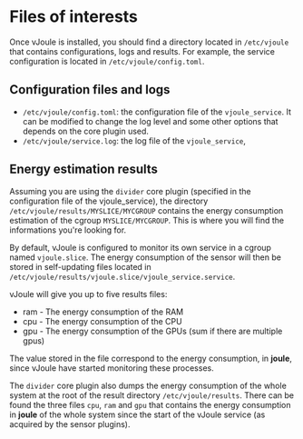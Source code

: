 # Files of interests

Once vJoule is installed, you should find a directory located in
`/etc/vjoule` that contains configurations, logs and results. For
example, the service configuration is located in
`/etc/vjoule/config.toml`.

## Configuration files and logs

- `/etc/vjoule/config.toml`: the configuration file of the `vjoule_service`. It can be modified to change the log level and some other options that depends on the core plugin used.
- `/etc/vjoule/service.log`: the log file of the `vjoule_service`,

## Energy estimation results

Assuming you are using the `divider` core plugin (specified in the
configuration file of the vjoule_service), the directory
`/etc/vjoule/results/MYSLICE/MYCGROUP` contains the energy consumption
estimation of the cgroup `MYSLICE/MYCGROUP`. This is where you will
find the informations you're looking for.

By default, vJoule is configured to monitor its own service in a
cgroup named `vjoule.slice`. The energy consumption of the sensor will
then be stored in self-updating files located in
`/etc/vjoule/results/vjoule.slice/vjoule_service.service`.

vJoule will give you up to five results files:
- ram - The energy consumption of the RAM
- cpu - The energy consumption of the CPU
- gpu - The energy consumption of the GPUs (sum if there are multiple gpus)

The value stored in the file correspond to the energy consumption, in **joule**, since vJoule have started monitoring these processes.

The `divider` core plugin also dumps the energy consumption of the
whole system at the root of the result directory
`/etc/vjoule/results`.  There can be found the three files `cpu`,
`ram` and `gpu` that contains the energy consumption in **joule** of
the whole system since the start of the vJoule service (as acquired by
the sensor plugins).

